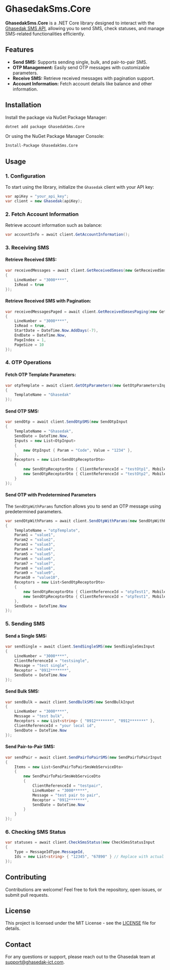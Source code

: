 # GhasedakSms.Core

**GhasedakSms.Core** is a .NET Core library designed to interact with the [Ghasedak SMS API](https://ghasedak.me/), allowing you to send SMS, check statuses, and manage SMS-related functionalities efficiently.

## Features

- **Send SMS:** Supports sending single, bulk, and pair-to-pair SMS.
- **OTP Management:** Easily send OTP messages with customizable parameters.
- **Receive SMS:** Retrieve received messages with pagination support.
- **Account Information:** Fetch account details like balance and other information.

## Installation

Install the package via NuGet Package Manager:

```bash
dotnet add package GhasedakSms.Core
```

Or using the NuGet Package Manager Console:

```bash
Install-Package GhasedakSms.Core
```

## Usage

### 1. Configuration

To start using the library, initialize the `Ghasedak` client with your API key:

```csharp
var apiKey = "your_api_key";
var client = new Ghasedak(apiKey);
```

### 2. Fetch Account Information

Retrieve account information such as balance:

```csharp
var accountInfo = await client.GetAccountInformation();
```

### 3. Receiving SMS

#### Retrieve Received SMS:

```csharp
var receivedMessages = await client.GetReceivedSmses(new GetReceivedSmsInput
{
    LineNumber = "3000****",
    IsRead = true
});
```

#### Retrieve Received SMS with Pagination:

```csharp
var receivedMessagesPaged = await client.GetReceivedSmsesPaging(new GetReceivedSmsPagingInput
{
    LineNumber = "3000****",
    IsRead = true,
    StartDate = DateTime.Now.AddDays(-7),
    EndDate = DateTime.Now,
    PageIndex = 1,
    PageSize = 10
});
```

### 4. OTP Operations

#### Fetch OTP Template Parameters:

```csharp
var otpTemplate = await client.GetOtpParameters(new GetOtpParametersInput
{
    TemplateName = "Ghasedak"
});
```

#### Send OTP SMS:

```csharp
var sendOtp = await client.SendOtpSMS(new SendOtpInput
{
    TemplateName = "Ghasedak",
    SendDate = DateTime.Now,
    Inputs = new List<OtpInput>
    {
        new OtpInput { Param = "Code", Value = "1234" },
    },
    Receptors = new List<SendOtpReceptorDto>
    {
        new SendOtpReceptorDto { ClientReferenceId = "testOtp1", Mobile = "0912*******" },
        new SendOtpReceptorDto { ClientReferenceId = "testOtp2", Mobile = "0912*******" }
    }
});
```

#### Send OTP with Predetermined Parameters

The `SendOtpWithParams` function allows you to send an OTP message using predetermined parameters.

```csharp
var sendOtpWithParams = await client.SendOtpWithParams(new SendOtpWithParamsInput
{
    TemplateName = "otpTemplate",
    Param1 = "value1",
    Param2 = "value2",
    Param3 = "value3",
    Param4 = "value4",
    Param5 = "value5",
    Param6 = "value6",
    Param7 = "value7",
    Param8 = "value8",
    Param9 = "value9",
    Param10 = "value10",
    Receptors = new List<SendOtpReceptorDto>
    {
        new SendOtpReceptorDto { ClientReferenceId = "otpTest1", Mobile = "0912*******" },
        new SendOtpReceptorDto { ClientReferenceId = "otpTest1", Mobile = "0912*******" },
    },
    SendDate = DateTime.Now
});
```

### 5. Sending SMS

#### Send a Single SMS:

```csharp
var sendSingle = await client.SendSingleSMS(new SendSingleSmsInput
{
    LineNumber = "3000****",
    ClientReferenceId = "testsingle",
    Message = "test single",
    Receptor = "0912*******",
    SendDate = DateTime.Now
});
```

#### Send Bulk SMS:

```csharp
var sendBulk = await client.SendBulkSMS(new SendBulkInput
{
    LineNumber = "3000****",
    Message = "test bulk",
    Receptors = new List<string> { "0912*******", "0912*******" },
    ClientReferenceId = "your local id",
    SendDate = DateTime.Now
});
```

#### Send Pair-to-Pair SMS:

```csharp
var sendPair = await client.SendPairToPairSMS(new SendPairToPairInput
{
    Items = new List<SendPairToPairSmsWebServiceDto>
    {
        new SendPairToPairSmsWebServiceDto
        {
            ClientReferenceId = "testpair",
            LineNumber = "3000*****",
            Message = "test pair to pair",
            Receptor = "0912*******",
            SendDate = DateTime.Now
        }
    }
});
```

### 6. Checking SMS Status

```csharp
var statuses = await client.CheckSmsStatus(new CheckSmsStatusInput
{
    Type = MessageIdType.MessageId,
    Ids = new List<string> { "12345", "67890" } // Replace with actual Message IDs
});
```

## Contributing

Contributions are welcome! Feel free to fork the repository, open issues, or submit pull requests.

## License

This project is licensed under the MIT License - see the [LICENSE](LICENSE) file for details.

## Contact

For any questions or support, please reach out to the Ghasedak team at [support@ghasedak-ict.com](mailto:support@ghasedak-ict.com).
